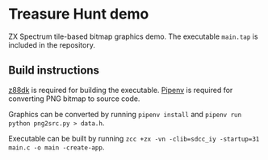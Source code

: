 # Treasure Hunt demo

ZX Spectrum tile-based bitmap graphics demo. The executable `main.tap` is included in the repository.

## Build instructions

[z88dk](https://github.com/z88dk/z88dk) is required for building the executable. [Pipenv](https://github.com/pypa/pipenv) is required for converting PNG bitmap to source code.

Graphics can be converted by running `pipenv install` and `pipenv run python png2src.py > data.h`.

Executable can be built by running `zcc +zx -vn -clib=sdcc_iy -startup=31 main.c -o main -create-app`.
